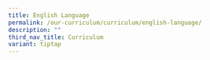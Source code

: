 ```yaml
---
title: English Language
permalink: /our-curriculum/curriculum/english-language/
description: ""
third_nav_title: Curriculum
variant: tiptap
---
```

<p></p>